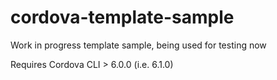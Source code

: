 # cordova-template-sample

Work in progress template sample, being used for testing now

Requires Cordova CLI > 6.0.0 (i.e. 6.1.0)

